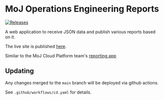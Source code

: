 # MoJ Operations Engineering Reports

[![Releases](https://img.shields.io/github/release/ministryofjustice/operations-engineering-reports/all.svg?style=flat-square)](https://github.com/ministryofjustice/operations-engineering-reports/releases)

A web application to receive JSON data and publish various reports based on it.

The live site is published [here].

Similar to the MoJ Cloud Platform team's [reporting app](https://reports.apps.live-1.cloud-platform.service.justice.gov.uk/)

## Updating

Any changes merged to the `main` branch will be deployed via github actions.

See `.github/workflows/cd.yaml` for details.

[here]: https://operations-engineering-reports.cloud-platform.service.justice.gov.uk/
